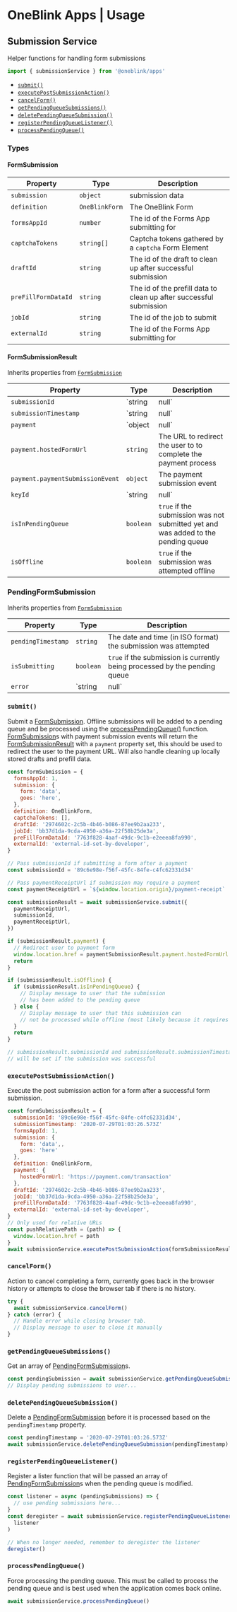 # OneBlink Apps | Usage

## Submission Service

Helper functions for handling form submissions

```js
import { submissionService } from '@oneblink/apps'
```

- [`submit()`](#submit)
- [`executePostSubmissionAction()`](#executepostsubmissionaction)
- [`cancelForm()`](#cancelForm)
- [`getPendingQueueSubmissions()`](#getpendingqueuesubmissions)
- [`deletePendingQueueSubmission()`](#deletependingqueuesubmission)
- [`registerPendingQueueListener()`](#registerpendingqueuelistener)
- [`processPendingQueue()`](#processpendingqueue)

### Types

#### FormSubmission

| Property            | Type           | Description                                                        |
| ------------------- | -------------- | ------------------------------------------------------------------ |
| `submission`        | `object`       | submission data                                                    |
| `definition`        | `OneBlinkForm` | The OneBlink Form                                                  |
| `formsAppId`        | `number`       | The id of the Forms App submitting for                             |
| `captchaTokens`     | `string[]`     | Captcha tokens gathered by a `captcha` Form Element                |
| `draftId`           | `string`       | The id of the draft to clean up after successful submission        |
| `preFillFormDataId` | `string`       | The id of the prefill data to clean up after successful submission |
| `jobId`             | `string`       | The id of the job to submit                                        |
| `externalId`        | `string`       | The id of the Forms App submitting for                             |

#### FormSubmissionResult

Inherits properties from [`FormSubmission`](#formsubmission)

| Property                         | Type            | Description                                                                                                                                 |
| -------------------------------- | --------------- | ------------------------------------------------------------------------------------------------------------------------------------------- |
| `submissionId`                   | `string | null` | `null` if the form submission was unsuccessful                                                                                              |
| `submissionTimestamp`            | `string | null` | `null` if the form submission was unsuccessful                                                                                              |
| `payment`                        | `object | null` | `null` if the form submission does not require a payment                                                                                    |
| `payment.hostedFormUrl`          | `string`        | The URL to redirect the user to to complete the payment process                                                                             |
| `payment.paymentSubmissionEvent` | `object`        | The payment submission event                                                                                                                |
| `keyId`                          | `string | null` | The id of the Forms Developer Key used to create the token passed to [`authService.setFormsKeyToken()`](./auth-service.md#setformskeytoken) |
| `isInPendingQueue`               | `boolean`       | `true` if the submission was not submitted yet and was added to the pending queue                                                           |
| `isOffline`                      | `boolean`       | `true` if the submission was attempted offline                                                                                              |

### PendingFormSubmission

Inherits properties from [`FormSubmission`](#formsubmission)

| Property           | Type            | Description                                                                                        |
| ------------------ | --------------- | -------------------------------------------------------------------------------------------------- |
| `pendingTimestamp` | `string`        | The date and time (in ISO format) the submission was attempted                                     |
| `isSubmitting`     | `boolean`       | `true` if the submission is currently being processed by the pending queue                         |
| `error`            | `string | null` | An error message that might be set while attempting to process the submission in the pending queue |

### `submit()`

Submit a [FormSubmission](#formsubmission). Offline submissions will be added to a pending queue and be processed using the [processPendingQueue()](#processpendingqueue) function. [FormSubmission](#formsubmission)s with payment submission events will return the [FormSubmissionResult](#formsubmissionresult) with a `payment` property set, this should be used to redirect the user to the payment URL. Will also handle cleaning up locally stored drafts and prefill data.

```js
const formSubmission = {
  formsAppId: 1,
  submission: {
    form: 'data',
    goes: 'here',
  },
  definition: OneBlinkForm,
  captchaTokens: [],
  draftId: '2974602c-2c5b-4b46-b086-87ee9b2aa233',
  jobId: 'bb37d1da-9cda-4950-a36a-22f58b25de3a',
  preFillFormDataId: '7763f828-4aaf-49dc-9c1b-e2eeea8fa990',
  externalId: 'external-id-set-by-developer',
}

// Pass submissionId if submitting a form after a payment
const submissionId = '89c6e98e-f56f-45fc-84fe-c4fc62331d34'

// Pass paymentReceiptUrl if submission may require a payment
const paymentReceiptUrl = `${window.location.origin}/payment-receipt`

const submissionResult = await submissionService.submit({
  paymentReceiptUrl,
  submissionId,
  paymentReceiptUrl,
})

if (submissionResult.payment) {
  // Redirect user to payment form
  window.location.href = paymentSubmissionResult.payment.hostedFormUrl
  return
}

if (submissionResult.isOffline) {
  if (submissionResult.isInPendingQueue) {
    // Display message to user that the submission
    // has been added to the pending queue
  } else {
    // Display message to user that this submission can
    // not be processed while offline (most likely because it requires a payment)
  }
  return
}

// submissionResult.submissionId and submissionResult.submissionTimestamp
// will be set if the submission was successful
```

### `executePostSubmissionAction()`

Execute the post submission action for a form after a successful form submission.

```js
const formSubmissionResult = {
  submissionId: '89c6e98e-f56f-45fc-84fe-c4fc62331d34',
  submissionTimestamp: '2020-07-29T01:03:26.573Z'
  formsAppId: 1,
  submission: {
    form: 'data',,
    goes: 'here'
  },
  definition: OneBlinkForm,
  payment: {
    hostedFormUrl: 'https://payment.com/transaction'
  },
  draftId: '2974602c-2c5b-4b46-b086-87ee9b2aa233',
  jobId: 'bb37d1da-9cda-4950-a36a-22f58b25de3a',
  preFillFormDataId: '7763f828-4aaf-49dc-9c1b-e2eeea8fa990',
  externalId: 'external-id-set-by-developer',
}
// Only used for relative URLs
const pushRelativePath = (path) => {
  window.location.href = path
}
await submissionService.executePostSubmissionAction(formSubmissionResult, pushRelativePath)
```

### `cancelForm()`

Action to cancel completing a form, currently goes back in the browser history or attempts to close the browser tab if there is no history.

```js
try {
  await submissionService.cancelForm()
} catch (error) {
  // Handle error while closing browser tab.
  // Display message to user to close it manually
}
```

### `getPendingQueueSubmissions()`

Get an array of [PendingFormSubmission](#pendingformsubmission)s.

```js
const pendingSubmission = await submissionService.getPendingQueueSubmissions()
// Display pending submissions to user...
```

### `deletePendingQueueSubmission()`

Delete a [PendingFormSubmission](#pendingformsubmission) before it is processed based on the `pendingTimestamp` property.

```js
const pendingTimestamp = '2020-07-29T01:03:26.573Z'
await submissionService.deletePendingQueueSubmission(pendingTimestamp)
```

### `registerPendingQueueListener()`

Register a lister function that will be passed an array of [PendingFormSubmission](#pendingformsubmission)s when the pending queue is modified.

```js
const listener = async (pendingSubmissions) => {
  // use pending submissions here...
}
const deregister = await submissionService.registerPendingQueueListener(
  listener
)

// When no longer needed, remember to deregister the listener
deregister()
```

### `processPendingQueue()`

Force processing the pending queue. This must be called to process the pending queue and is best used when the application comes back online.

```js
await submissionService.processPendingQueue()
```
